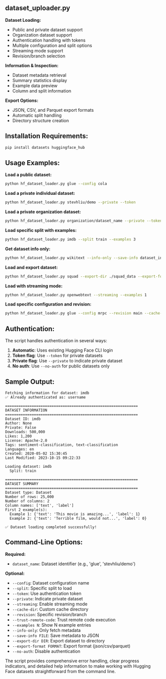 
## dataset_uploader.py

**Dataset Loading:**
- Public and private dataset support
- Organization dataset support
- Authentication handling with tokens
- Multiple configuration and split options
- Streaming mode support
- Revision/branch selection

**Information & Inspection:**
- Dataset metadata retrieval
- Summary statistics display
- Example data preview
- Column and split information

**Export Options:**
- JSON, CSV, and Parquet export formats
- Automatic split handling
- Directory structure creation

## Installation Requirements:
```bash
pip install datasets huggingface_hub
```

## Usage Examples:

**Load a public dataset:**
```bash
python hf_dataset_loader.py glue --config cola
```

**Load a private individual dataset:**
```bash
python hf_dataset_loader.py stevhliu/demo --private --token
```

**Load a private organization dataset:**
```bash
python hf_dataset_loader.py organization/dataset_name --private --token
```

**Load specific split with examples:**
```bash
python hf_dataset_loader.py imdb --split train --examples 3
```

**Get dataset info only:**
```bash
python hf_dataset_loader.py wikitext --info-only --save-info dataset_info.json
```

**Load and export dataset:**
```bash
python hf_dataset_loader.py squad --export-dir ./squad_data --export-format json
```

**Load with streaming mode:**
```bash
python hf_dataset_loader.py openwebtext --streaming --examples 1
```

**Load specific configuration and revision:**
```bash
python hf_dataset_loader.py glue --config mrpc --revision main --cache-dir ./cache
```

## Authentication:

The script handles authentication in several ways:
1. **Automatic**: Uses existing Hugging Face CLI login
2. **Token flag**: Use `--token` for private datasets
3. **Private flag**: Use `--private` to indicate private dataset
4. **No auth**: Use `--no-auth` for public datasets only

## Sample Output:

```
Fetching information for dataset: imdb
✅ Already authenticated as: username

============================================================
DATASET INFORMATION
============================================================
Dataset ID: imdb
Author: None
Private: False
Downloads: 500,000
Likes: 1,200
License: Apache-2.0
Tags: sentiment-classification, text-classification
Languages: en
Created: 2020-05-02 15:30:45
Last Modified: 2023-10-15 09:22:33

Loading dataset: imdb
  Split: train

============================================================
DATASET SUMMARY
============================================================
Dataset type: Dataset
Number of rows: 25,000
Number of columns: 2
Column names: ['text', 'label']
First 2 example(s):
  Example 1: {'text': 'This movie is amazing...', 'label': 1}
  Example 2: {'text': 'Terrible film, would not...', 'label': 0}

✅ Dataset loading completed successfully!
```

## Command-Line Options:

**Required:**
- `dataset_name`: Dataset identifier (e.g., 'glue', 'stevhliu/demo')

**Optional:**
- `--config`: Dataset configuration name
- `--split`: Specific split to load
- `--token`: Use authentication token
- `--private`: Indicate private dataset
- `--streaming`: Enable streaming mode
- `--cache-dir`: Custom cache directory
- `--revision`: Specific revision/branch
- `--trust-remote-code`: Trust remote code execution
- `--examples N`: Show N example entries
- `--info-only`: Only fetch metadata
- `--save-info FILE`: Save metadata to JSON
- `--export-dir DIR`: Export dataset to directory
- `--export-format FORMAT`: Export format (json/csv/parquet)
- `--no-auth`: Disable authentication

The script provides comprehensive error handling, clear progress indicators, and detailed help information to make working with Hugging Face datasets straightforward from the command line.